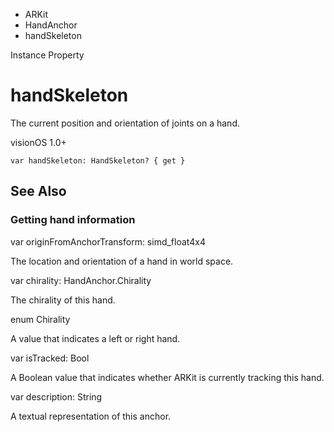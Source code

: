 

- ARKit
- HandAnchor
-  handSkeleton 

Instance Property

# handSkeleton

The current position and orientation of joints on a hand.

visionOS 1.0+

``` source
var handSkeleton: HandSkeleton? { get }
```

## See Also

### Getting hand information

var originFromAnchorTransform: simd_float4x4

The location and orientation of a hand in world space.

var chirality: HandAnchor.Chirality

The chirality of this hand.

enum Chirality

A value that indicates a left or right hand.

var isTracked: Bool

A Boolean value that indicates whether ARKit is currently tracking this hand.

var description: String

A textual representation of this anchor.

